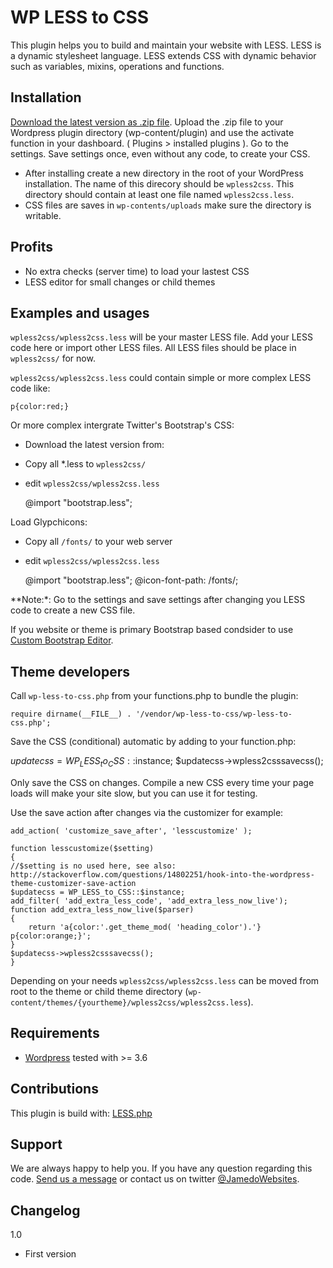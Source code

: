 WP LESS to CSS
==========================================
This plugin helps you to build and maintain your website with LESS. LESS is a dynamic stylesheet language.
LESS extends CSS with dynamic behavior such as variables, mixins, operations and functions. 


Installation
------------

[Download the latest version as .zip file](https://github.com/bassjobsen/wp-less-to-css/archive/master.zip). Upload the .zip file to your Wordpress plugin directory (wp-content/plugin) and use the activate function in your dashboard.
( Plugins > installed plugins ). Go to the settings. Save settings once, even without any code, to create your CSS.

* After installing create a new directory in the root of your WordPress installation. The name of this direcory should be `wpless2css`. This directory should contain at least one file named `wpless2css.less`.
* CSS files are saves in `wp-contents/uploads` make sure the directory is writable.

Profits
-------
* No extra checks (server time) to load your lastest CSS
* LESS editor for small changes or child themes

Examples and usages
-------------------

`wpless2css/wpless2css.less` will be your master LESS file. Add your LESS code here or import other LESS files.
All LESS files should be place in `wpless2css/` for now.

`wpless2css/wpless2css.less` could contain simple or more complex LESS code like:
 
	p{color:red;}
	
Or more complex intergrate Twitter's Bootstrap's CSS:

* Download the latest version from: 
* Copy all *.less to  `wpless2css/`
* edit `wpless2css/wpless2css.less`

	@import "bootstrap.less";

Load Glypchicons:

* Copy all `/fonts/` to  your web server 
* edit `wpless2css/wpless2css.less`

	@import "bootstrap.less";
	@icon-font-path: /fonts/;

**Note:*: Go to the settings and save settings after changing you LESS code to create a new CSS file.	
	
If you website or theme is primary Bootstrap based condsider to use [Custom Bootstrap Editor](https://github.com/bassjobsen/custom-bootstrap-editor/).	

Theme developers
----------------
Call `wp-less-to-css.php` from your functions.php to bundle the plugin:

	require dirname(__FILE__) . '/vendor/wp-less-to-css/wp-less-to-css.php';
	
Save the CSS (conditional) automatic by adding to your function.php:

$updatecss = WP_LESS_to_CSS::$instance;
$updatecss->wpless2csssavecss();

Only save the CSS on changes. Compile a new CSS every time your page loads will make your site slow, but you can use it for testing.

Use the save action after changes via the customizer for example:

	add_action( 'customize_save_after', 'lesscustomize' );

	function lesscustomize($setting)
	{
	//$setting is no used here, see also: http://stackoverflow.com/questions/14802251/hook-into-the-wordpress-theme-customizer-save-action
	$updatecss = WP_LESS_to_CSS::$instance;
	add_filter( 'add_extra_less_code', 'add_extra_less_now_live');
	function add_extra_less_now_live($parser)
	{
		return 'a{color:'.get_theme_mod( 'heading_color').'} p{color:orange;}';          
	}
	$updatecss->wpless2csssavecss();
	}	

Depending on your needs `wpless2css/wpless2css.less` can be moved from root to the theme or child theme directory (`wp-content/themes/{yourtheme}/wpless2css/wpless2css.less`).      


Requirements
------------
* [Wordpress](http://wordpress.org/download/) tested with >= 3.6

Contributions
-------------
This plugin is build with: [LESS.php](https://github.com/oyejorge/less.php)

Support
-------
We are always happy to help you. If you have any question regarding this code. [Send us a message](http://www.jamedowebsites.nl/contact/) or contact us on twitter [@JamedoWebsites](http://twitter.com/JamedoWebsites).

Changelog
---------

1.0

* First version
